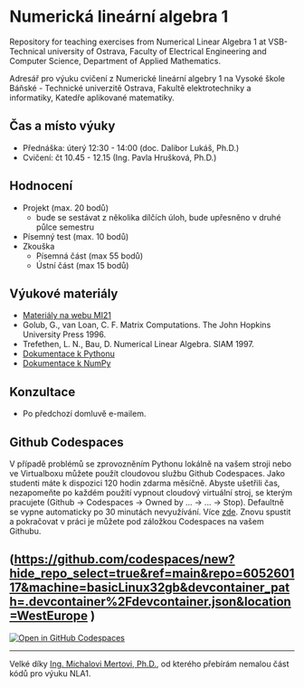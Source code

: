 # Numerická lineární algebra 1
Repository for teaching exercises from Numerical Linear Algebra 1 at VSB-Technical university of Ostrava, Faculty of Electrical Engineering and Computer Science, Department of Applied Mathematics. 

Adresář pro výuku cvičení z Numerické lineární algebry 1 na Vysoké škole Báňské - Technické univerzitě Ostrava, Fakultě elektrotechniky a informatiky, Katedře aplikované matematiky. 

## Čas a místo výuky
- Přednáška: úterý 12:30 - 14:00 (doc. Dalibor Lukáš, Ph.D.)
- Cvičení: čt 10.45 - 12.15 (Ing. Pavla Hrušková, Ph.D.)

## Hodnocení
- Projekt (max. 20 bodů)
    - bude se sestávat z několika dílčích úloh, bude upřesněno v druhé půlce semestru
- Písemný test (max. 10 bodů)
- Zkouška
    - Písemná část (max 55 bodů)
    - Ústní část (max 15 bodů)

## Výukové materiály
- [Materiály na webu MI21](http://mi21.vsb.cz/modul/linearni-algebra-s-matlabem)
- Golub, G., van Loan, C. F. Matrix Computations. The John Hopkins University Press 1996.
- Trefethen, L. N., Bau, D. Numerical Linear Algebra. SIAM 1997.
- [Dokumentace k Pythonu](https://docs.python.org/3/)
- [Dokumentace k NumPy](https://numpy.org/doc/stable/reference/index.html)

## Konzultace
- Po předchozí domluvě e-mailem.

## Github Codespaces

V případě problémů se zprovozněním Pythonu lokálně na vašem stroji nebo ve Virtualboxu můžete použít cloudovou službu Github Codespaces. Jako studenti máte k dispozici 120 hodin zdarma měsíčně. Abyste ušetřili čas, nezapomeňte po každém použití vypnout cloudový virtuální stroj, se kterým pracujete (Github -> Codespaces -> Owned by ... -> ... -> Stop). Defaultně se vypne automaticky po 30 minutách nevyužívání. Více [zde](https://docs.github.com/en/enterprise-cloud@latest/billing/managing-billing-for-github-codespaces/about-billing-for-github-codespaces). Znovu spustit a pokračovat v práci je můžete pod záložkou Codespaces na vašem Githubu.

## (https://github.com/codespaces/new?hide_repo_select=true&ref=main&repo=605260117&machine=basicLinux32gb&devcontainer_path=.devcontainer%2Fdevcontainer.json&location=WestEurope  )

[![Open in GitHub Codespaces](https://github.com/codespaces/badge.svg)](https://github.com/codespaces/new?hide_repo_select=true&ref=main&repo=pavlahruskova/nla1&machine=basicLinux32gb&devcontainer_path=.devcontainer/devcontainer.json&location=WestEurope)

---

Velké díky [Ing. Michalovi Mertovi, Ph.D.](https://homel.vsb.cz/~mer126/), od kterého přebírám nemalou část kódů pro výuku NLA1. 